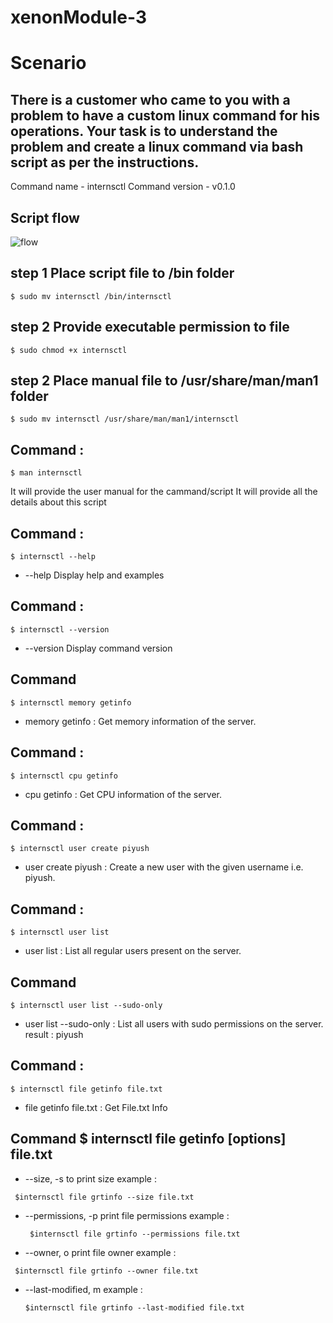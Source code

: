 # xenonModule-3

# Scenario
## There is a customer who came to you with a problem to have a custom linux command for his operations. Your task is to understand the problem and create a linux command via bash script as per the instructions.
Command name - internsctl
Command version - v0.1.0

## Script flow
![flow](https://github.com/saindhyan/xenonModule-3/assets/87525527/66ac0de3-44d0-4ab3-ac92-348b71406158)

## step 1 Place script file to /bin folder
```
$ sudo mv internsctl /bin/internsctl
```
## step 2 Provide executable permission to file
```
$ sudo chmod +x internsctl
```
## step 2 Place manual file to /usr/share/man/man1 folder
```
$ sudo mv internsctl /usr/share/man/man1/internsctl
```

## Command :
``` 
$ man internsctl
```
It will provide the user manual for the cammand/script 
It will provide all the details about this script


## Command :
```
$ internsctl --help
 ```

-  --help     Display help and examples
  



## Command :
```
$ internsctl --version
```
- --version  Display command version

## Command 
```
$ internsctl memory getinfo
```
-  memory getinfo         : Get memory information of the server.


## Command :
```
$ internsctl cpu getinfo
```

-  cpu getinfo  : Get CPU information of the server.

## Command :
```
$ internsctl user create piyush
```

-  user create piyush : Create a new user with the given username i.e. piyush.
## Command :
```
$ internsctl user list
```

-  user list : List all regular users present on the server.




## Command
```
$ internsctl user list --sudo-only
```

-  user list --sudo-only  : List all users with sudo permissions on the server.
 result : piyush

## Command :
```
$ internsctl file getinfo file.txt
```

-  file getinfo file.txt : Get File.txt Info

## Command $ internsctl file getinfo [options] file.txt

-  --size, -s to print size
    example :
  ```
   $internsctl file grtinfo --size file.txt
   ```


-  --permissions, -p print file permissions
    example :
   ```
    $internsctl file grtinfo --permissions file.txt
   ```


-  --owner, o print file owner
  example :
```
 $internsctl file grtinfo --owner file.txt
```

-  --last-modified, m
    example :
   ```
   $internsctl file grtinfo --last-modified file.txt
   ```


